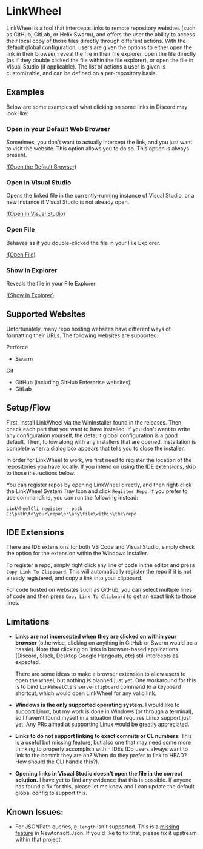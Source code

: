 # LinkWheel

LinkWheel is a tool that intercepts links to remote repository websites (such
as GitHub, GitLab, or Helix Swarm), and offers the user the ability to access 
their local copy of those files directly through different actions. With the
default global configuration, users are given the options to either open the
link in their browser, reveal the file in their file explorer, open the file
directly (as if they double clicked the file within the file explorer), or
open the file in Visual Studio (if applicable). The list of actions a user is
given is customizable, and can be defined on a per-repository basis.

## Examples

Below are some examples of what clicking on some links in Discord may look like:

### Open in your Default Web Browser

Sometimes, you don't want to actually intercept the link, and you just want to
visit the website. This option allows you to do so. This option is always
present.

[!(Open the Default Browser)](https://user-images.githubusercontent.com/5975215/147231986-18a7d3af-1a05-40c3-8683-bd39893089f6.mov)

### Open in Visual Studio

Opens the linked file in the currently-running instance of Visual Studio, or a
new instance if Visual Studio is not already open.

[!(Open in Visual Studio)](https://user-images.githubusercontent.com/5975215/147233303-f8303b39-e5d7-48b1-a80a-109faef7f7b3.mov)

### Open File

Behaves as if you double-clicked the file in your File Explorer.

[!(Open File)](https://user-images.githubusercontent.com/5975215/147233409-7c068b9b-7d60-4b6b-9137-0f7896a9b05a.mov)

### Show in Explorer

Reveals the file in your File Explorer

[!(Show In Explorer)](https://user-images.githubusercontent.com/5975215/147233443-ee6b4976-4024-4f9c-a060-f8be655894d7.mov)

## Supported Websites

Unfortunately, many repo hosting websites have different ways of formatting
their URLs. The following websites are supported:

Perforce
* Swarm

Git
* GitHub (including GitHub Enterprise websites)
* GitLab

## Setup/Flow

First, install LinkWheel via the WinInstaller found in the releases. Then,
check each part that you want to have installed. If you don't want to write any
configuration yourself, the default global configuration is a good default.
Then, follow along with any installers that are opened. Installation is
complete when a dialog box appears that tells you to close the installer.

In order for LinkWheel to work, we first need to register the location of the
repositories you have locally. If you intend on using the IDE extensions, skip
to those instructions below.

You can register repos by opening LinkWheel directly, and then right-click the
LinkWheel System Tray Icon and click `Register Repo`. If you prefer to use
commandline, you can run the following instead:

```
LinkWheelCli register --path C:\path\to\your\repo\or\any\file\within\the\repo
```

## IDE Extensions

There are IDE extensions for both VS Code and Visual Studio, simply check the
option for the extension within the Windows Installer.

To register a repo, simply right click any line of code in the editor and press
`Copy Link To Clipboard`. This will automatically register the repo if it is
not already registered, and copy a link into your clipboard.

For code hosted on websites such as GitHub, you can select multiple lines of
code and then press `Copy Link To Clipboard` to get an exact link to those
lines.

## Limitations

* **Links are not incercepted when they are clicked on within your browser** 
  (otherwise, clicking on anything in GitHub or Swarm would be a hassle). Note
  that clicking on links in browser-based applications (Discord, Slack, Desktop
  Google Hangouts, etc) still intercepts as expected.
  
  There are some ideas to make a browser extension to allow users to open the
  wheel, but nothing is planned just yet. One workaround for this is to bind 
  `LinkWheelCli`'s `serve-clipboard` command to a keyboard shortcut, which
  would open LinkWheel for any valid link.

* **Windows is the only supported operating system.** I would like to support
  Linux, but my work is done in Windows (or through a terminal), so I haven't
  found myself in a situation that requires Linux support just yet. Any PRs
  aimed at supporting Linux would be greatly appreciated.

* **Links to do not support linking to exact commits or CL numbers**. This is a
  useful but missing feature, but also one that may need some more thinking to
  properly accomplish within IDEs (Do users always want to link to the commit
  they are on? When do they prefer to link to HEAD? How should the CLI handle
  this?).

* **Opening links in Visual Studio doesn't open the file in the correct
  solution.** I have yet to find any evidence that this is possible. If anyone
  has found a fix for this, please let me know and I can update the default 
  global config to support this.

## Known Issues:

* For JSONPath queries, `@.length` isn't supported. This is a 
  [missing feature](https://github.com/JamesNK/Newtonsoft.Json/issues/1318) in
  Newtonsoft.Json. If you'd like to fix that, please fix it upstream within
  that project.
